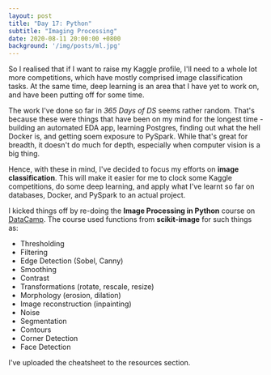```yaml
---
layout: post
title: "Day 17: Python"
subtitle: "Imaging Processing"
date: 2020-08-11 20:00:00 +0800
background: '/img/posts/ml.jpg'
---
```


So I realised that if I want to raise my Kaggle profile, I'll need to a whole lot more competitions, which have mostly comprised image classification tasks. At the same time, deep learning is an area that I have yet to work on, and have been putting off for some time.

The work I've done so far in *365 Days of DS* seems rather random. That's because these were things that have been on my mind for the longest time - building an automated EDA app, learning Postgres, finding out what the hell Docker is, and getting soem exposure to PySpark. While that's great for breadth, it doesn't do much for depth, especially when computer vision is a big thing.

Hence, with these in mind, I've decided to focus my efforts on **image classification**. This will make it easier for me to clock some Kaggle competitions, do some deep learning, and apply what I've learnt so far on databases, Docker, and PySpark to an actual project.

I kicked things off by re-doing the **Image Processing in Python** course on [DataCamp](https://learn.datacamp.com/courses/image-processing-in-python). The course used functions from **scikit-image** for such things as:

* Thresholding
* Filtering
* Edge Detection (Sobel, Canny)
* Smoothing
* Contrast
* Transformations (rotate, rescale, resize)
* Morphology (erosion, dilation)
* Image reconstruction (inpainting)
* Noise
* Segmentation
* Contours
* Corner Detection
* Face Detection

I've uploaded the cheatsheet to the resources section.